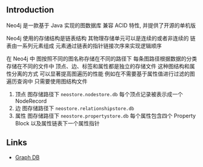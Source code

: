 ## Introduction

Neo4j 是一款基于 Java 实现的图数据库 兼容 ACID 特性, 并提供了开源的单机版





Neo4j 使用的存储结构是链表结构 其物理存储单元可以是连续的或者非连续的 链表由一系列元素组成 元素通过链表的指针链接次序来实现逻辑顺序

在 Neo4j 中 图按照不同的图名称存储在不同的路径下 每条图路径根据数据的分类存储在不同的文件中 顶点、边、标签和属性都是独立的存储文件 这种图结构和属性分离的方式 可以显著提高图遍历的性能 例如在不需要基于属性值进行过滤的图遍历查询中 只需要使用图结构文件

1. 顶点 图存储路径下 `neostore.nodestore.db` 每个顶点记录被表示成一个 NodeRecord
2. 边 图存储路径下 `neostore.relationshipstore.db`
3. 属性 图存储路径下 `neostore.propertystore.db` 每个属性包含四个 Property Block 以及属性链表下一个属性指针




## Links

- [Graph DB](/docs/CS/DB/graph/graph.md)
